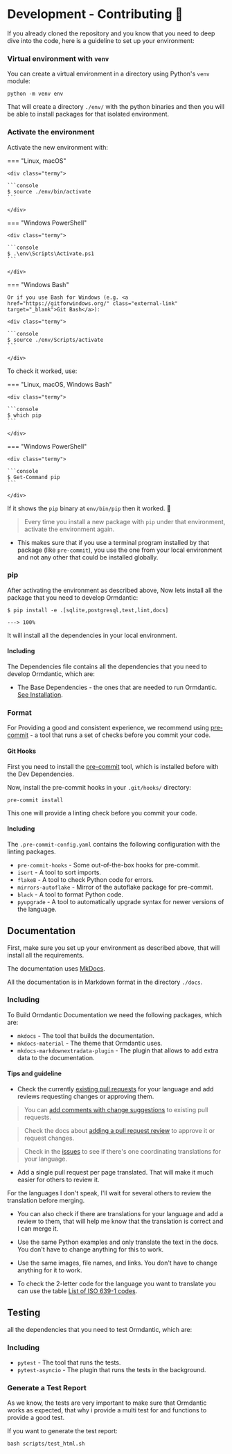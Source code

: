 # Development - Contributing 🐣

If you already cloned the repository and you know that you need to deep dive
into the code, here is a guideline to set up your environment:

### Virtual environment with `venv`

You can create a virtual environment in a directory using Python's `venv`
module:

<div class="termy">

```console
python -m venv env
```

</div>

That will create a directory `./env/` with the python binaries and then you will
be able to install packages for that isolated environment.

### Activate the environment

Activate the new environment with:

=== "Linux, macOS"

    <div class="termy">

    ```console
    $ source ./env/bin/activate
    ```

    </div>

=== "Windows PowerShell"

    <div class="termy">

    ```console
    $ .\env\Scripts\Activate.ps1
    ```

    </div>

=== "Windows Bash"

    Or if you use Bash for Windows (e.g. <a href="https://gitforwindows.org/" class="external-link" target="_blank">Git Bash</a>):

    <div class="termy">

    ```console
    $ source ./env/Scripts/activate
    ```

    </div>

To check it worked, use:

=== "Linux, macOS, Windows Bash"

    <div class="termy">

    ```console
    $ which pip
    ```

    </div>

=== "Windows PowerShell"

    <div class="termy">

    ```console
    $ Get-Command pip
    ```

    </div>

If it shows the `pip` binary at `env/bin/pip` then it worked. 🎉

> Every time you install a new package with `pip` under that environment, activate the environment again.

- This makes sure that if you use a terminal program installed by that package (like `pre-commit`), you use the one from your local environment and not any other that could be installed globally.

### pip

After activating the environment as described above, Now lets install all the package that you need to develop Ormdantic:

<div class="termy">

```console
$ pip install -e .[sqlite,postgresql,test,lint,docs]

---> 100%
```

</div>

It will install all the dependencies in your local environment.

#### Including

The Dependencies file contains all the dependencies that you need to develop
Ormdantic, which are:

- The Base Dependencies - the ones that are needed to run Ormdantic.
  [See Installation](installation.md).

### Format

For Providing a good and consistent experience, we recommend using
[pre-commit](https://pre-commit.com/) - a tool that runs a set of checks before
you commit your code.

#### Git Hooks

First you need to install the [pre-commit](https://pre-commit.com/) tool, which
is installed before with the Dev Dependencies.

Now, install the pre-commit hooks in your `.git/hooks/` directory:

<div class="termy">

```console
pre-commit install
```

</div>

This one will provide a linting check before you commit your code.

#### Including

The `.pre-commit-config.yaml` contains the following configuration with the
linting packages.

- `pre-commit-hooks` - Some out-of-the-box hooks for pre-commit.
- `isort` - A tool to sort imports.
- `flake8` - A tool to check Python code for errors.
- `mirrors-autoflake` - Mirror of the autoflake package for pre-commit.
- `black` - A tool to format Python code.
- `pyupgrade` - A tool to automatically upgrade syntax for newer versions of the language.

## Documentation

First, make sure you set up your environment as described above, that will
install all the requirements.

The documentation uses
<a href="https://www.mkdocs.org/" class="external-link" target="_blank">MkDocs</a>.

All the documentation is in Markdown format in the directory `./docs`.

### Including

To Build Ormdantic Documentation we need the following packages, which are:

- `mkdocs` - The tool that builds the documentation.
- `mkdocs-material` - The theme that Ormdantic uses.
- `mkdocs-markdownextradata-plugin` - The plugin that allows to add extra data
  to the documentation.

#### Tips and guideline

- Check the currently
  <a href="https://github.com/yezz123/Ormdantic/pulls" class="external-link" target="_blank">existing
  pull requests</a> for your language and add reviews requesting changes or
  approving them.

> You can <a href="https://help.github.com/en/github/collaborating-with-issues-and-pull-requests/commenting-on-a-pull-request" class="external-link" target="_blank">add comments with change suggestions</a> to existing pull requests.

> Check the docs about <a href="https://help.github.com/en/github/collaborating-with-issues-and-pull-requests/about-pull-request-reviews" class="external-link" target="_blank">adding a pull request review</a> to approve it or request changes.

> Check in the <a href="https://github.com/yezz123/Ormdantic/issues" class="external-link" target="_blank">issues</a> to see if there's one coordinating translations for your language.

- Add a single pull request per page translated. That will make it much easier
  for others to review it.

For the languages I don't speak, I'll wait for several others to review the
translation before merging.

- You can also check if there are translations for your language and add a
  review to them, that will help me know that the translation is correct and I
  can merge it.

- Use the same Python examples and only translate the text in the docs. You
  don't have to change anything for this to work.

- Use the same images, file names, and links. You don't have to change anything
  for it to work.

- To check the 2-letter code for the language you want to translate you can use
  the table
  <a href="https://en.wikipedia.org/wiki/List_of_ISO_639-1_codes" class="external-link" target="_blank">List
  of ISO 639-1 codes</a>.

## Testing

all the dependencies that you need to test Ormdantic, which are:

### Including

- `pytest` - The tool that runs the tests.
- `pytest-asyncio` - The plugin that runs the tests in the background.

### Generate a Test Report

As we know, the tests are very important to make sure that Ormdantic works as
expected, that why i provide a multi test for and functions to provide a good
test.

If you want to generate the test report:

<div class="termy">

```console
bash scripts/test_html.sh
```

</div>
